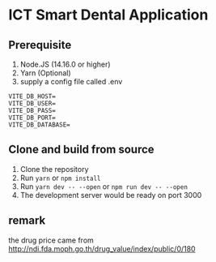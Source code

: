 # ICT Smart Dental Application

## Prerequisite

1. Node.JS (14.16.0 or higher)
2. Yarn (Optional)
3. supply a config file called .env

```
VITE_DB_HOST=
VITE_DB_USER=
VITE_DB_PASS=
VITE_DB_PORT=
VITE_DB_DATABASE=
```

## Clone and build from source

1. Clone the repository
2. Run `yarn` or `npm install`
3. Run `yarn dev -- --open` or `npm run dev -- --open`
4. The development server would be ready on port 3000

## remark
the drug price came from http://ndi.fda.moph.go.th/drug_value/index/public/0/180